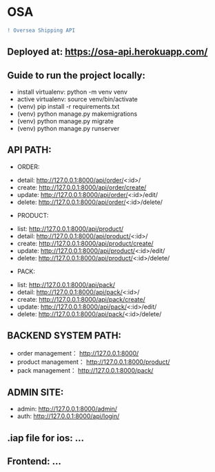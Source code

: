# OSA
```diff
! Oversea Shipping API
```

## Deployed at: https://osa-api.herokuapp.com/

## Guide to run the project locally: 
- install virtualenv: python -m venv venv
- active virtualenv: source venv/bin/activate
- (venv) pip install -r requirements.txt
- (venv) python manage.py makemigrations
- (venv) python manage.py migrate 
- (venv) python manage.py runserver 


## API PATH: 
+ ORDER:
- detail: http://127.0.0.1:8000/api/order/<:id>/
- create: http://127.0.0.1:8000/api/order/create/
- update: http://127.0.0.1:8000/api/order/<:id>/edit/
- delete: http://127.0.0.1:8000/api/order/<:id>/delete/

+ PRODUCT:
- list:   http://127.0.0.1:8000/api/product/
- detail: http://127.0.0.1:8000/api/product/<:id>/
- create: http://127.0.0.1:8000/api/product/create/
- update: http://127.0.0.1:8000/api/product/<:id>/edit/
- delete: http://127.0.0.1:8000/api/product/<:id>/delete/

+ PACK:
- list:   http://127.0.0.1:8000/api/pack/
- detail: http://127.0.0.1:8000/api/pack/<:id>/
- create: http://127.0.0.1:8000/api/pack/create/
- update: http://127.0.0.1:8000/api/pack/<:id>/edit/
- delete: http://127.0.0.1:8000/api/pack/<:id>/delete/

## BACKEND SYSTEM PATH: 
+ order management：   http://127.0.0.1:8000/
+ product management： http://127.0.0.1:8000/product/
+ pack management：    http://127.0.0.1:8000/pack/

## ADMIN SITE:
+ admin: http://127.0.0.1:8000/admin/
+ auth:  http://127.0.0.1:8000/api/login/


## .iap file for ios: ...
## Frontend: ...
